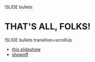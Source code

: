 !SLIDE bullets

# THAT'S ALL, FOLKS!

!SLIDE bullets transition=scrollUp

* [this slideshow](https://github.com/lambdalounge/language_shootout_2013)
* [showoff](https://github.com/schacon/showoff)
